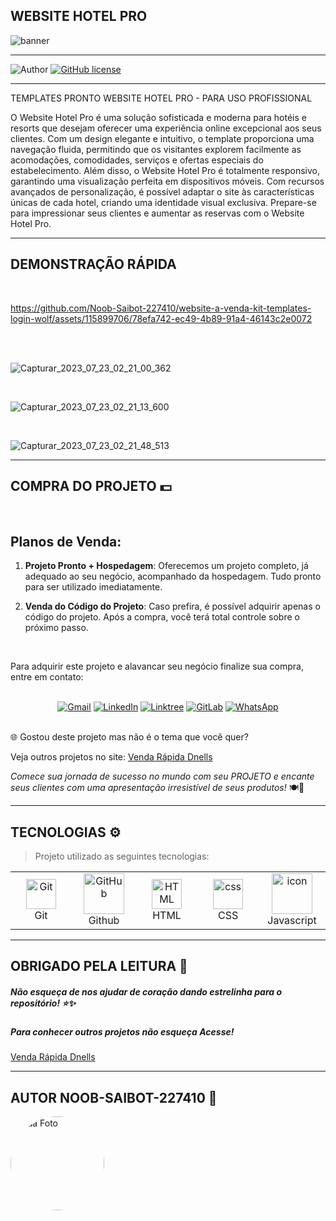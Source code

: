 ## **WEBSITE HOTEL PRO**

![banner](https://github.com/Noob-Saibot-227410/website-a-venda-kit-templates-login-wolf/assets/115899706/16d986ea-09a7-4b95-b161-2017928485e9)


<hr>

![Author](https://img.shields.io/badge/author-%40NOOB_SAIBOT_22742410-blue.svg)
[![GitHub license](https://img.shields.io/github/license/nauvalazhar/my-login.svg)](https://github.com/nauvalazhar/my-login/blob/master/LICENSE)


<hr>

TEMPLATES PRONTO WEBSITE HOTEL PRO - PARA USO PROFISSIONAL

O Website Hotel Pro é uma solução sofisticada e moderna para hotéis e resorts que desejam oferecer uma experiência online excepcional aos seus clientes. Com um design elegante e intuitivo, o template proporciona uma navegação fluida, permitindo que os visitantes explorem facilmente as acomodações, comodidades, serviços e ofertas especiais do estabelecimento. Além disso, o Website Hotel Pro é totalmente responsivo, garantindo uma visualização perfeita em dispositivos móveis. Com recursos avançados de personalização, é possível adaptar o site às características únicas de cada hotel, criando uma identidade visual exclusiva. Prepare-se para impressionar seus clientes e aumentar as reservas com o Website Hotel Pro.

<hr>

## **DEMONSTRAÇÃO RÁPIDA**

<br>

https://github.com/Noob-Saibot-227410/website-a-venda-kit-templates-login-wolf/assets/115899706/78efa742-ec49-4b89-91a4-46143c2e0072

<br>

<br>

![Capturar_2023_07_23_02_21_00_362](https://github.com/Noob-Saibot-227410/website-a-venda-kit-templates-login-wolf/assets/115899706/d7ea039a-0058-4152-bdcb-34a2ae0dfe88)

<br>

![Capturar_2023_07_23_02_21_13_600](https://github.com/Noob-Saibot-227410/website-a-venda-kit-templates-login-wolf/assets/115899706/3c37640d-48f9-4e32-bf69-79895e042e94)

<br>

![Capturar_2023_07_23_02_21_48_513](https://github.com/Noob-Saibot-227410/website-a-venda-kit-templates-login-wolf/assets/115899706/884c743c-b35b-4629-a315-e62f4c62a7b1)

<hr>

## COMPRA DO PROJETO 💵

<br>

## Planos de Venda:

1. **Projeto Pronto + Hospedagem**: Oferecemos um projeto completo, já adequado ao seu negócio, acompanhado da hospedagem. Tudo pronto para ser utilizado imediatamente.

2. **Venda do Código do Projeto**: Caso prefira, é possível adquirir apenas o código do projeto. Após a compra, você terá total controle sobre o próximo passo.

<br>

Para adquirir este projeto e alavancar seu negócio finalize sua compra, entre em contato: 

<br>

<div align="center">
  <a href="mailto:devops.davi@gmail.com" target="_blank"><img src="https://img.shields.io/badge/-Gmail-%23333?style=for-the-badge&logo=gmail&logoColor=white" alt="Gmail"></a>
  <a href="https://www.linkedin.com/in/davi-santos-cardoso-da-silva-b4678524a/" target="_blank"><img src="https://img.shields.io/badge/-LinkedIn-%230077B5?style=for-the-badge&logo=linkedin&logoColor=white" alt="LinkedIn"></a>
  <a href="https://linktr.ee/devops_davi" target="_blank"><img src="https://img.shields.io/badge/-Linktree-%23FF5722?style=for-the-badge" alt="Linktree"></a>
  <a href="https://gitlab.com/Noob-Saibot-227410" target="_blank"><img src="https://img.shields.io/badge/-GitLab-%23FCA121?style=for-the-badge&logo=gitlab&logoColor=white" alt="GitLab"></a>
  <a href="https://wa.me/5511976161682?text=Olá,%20estou%20entrando%20em%20contato%20através%20do%20GitHub." target="_blank"><img src="https://img.shields.io/badge/-WhatsApp-%232CA5E0?style=for-the-badge&logo=whatsapp&logoColor=white" alt="WhatsApp"></a>
</div>


<br>

🌐 Gostou deste projeto mas não é o tema que você quer?

<p> Veja outros projetos no site: <a href = https://venda-rapida-dnells.web.app/ target="_blank"> Venda Rápida Dnells</a> <p>

*Comece sua jornada de sucesso no mundo com seu PROJETO e encante seus clientes com uma apresentação irresistível de seus produtos!* 🍽️🎉

<hr>

## TECNOLOGIAS ⚙️

> Projeto utilizado as seguintes tecnologias:

<table>
  <tr>
  <td align="center" width="96">
        <img src="https://user-images.githubusercontent.com/25181517/192108372-f71d70ac-7ae6-4c0d-8395-51d8870c2ef0.png" width="48" height="48" alt="Git" />
      <br>Git
    </td>
    <td align="center" width="96">
        <img src="https://techstack-generator.vercel.app/github-icon.svg" width="65" height="65" alt="GitHub" />
      <br>Github
    </td>
      <td align="center"  width="96">
        <img src="https://skillicons.dev/icons?i=html" width="48" height="48" alt="HTML" />
      <br>HTML
    </td>
    <td align="center" width="96">
        <img src="https://skillicons.dev/icons?i=css" width="48" height="48" alt="css" />
      <br>CSS
    </td>
    <td align="center" width="96">
        <img src="https://techstack-generator.vercel.app/js-icon.svg" alt="icon" width="65" height="65" />
      <br>Javascript
    </td>
  </tr>
 <tr>
 </tr>
</table>
 
 <hr>

## OBRIGADO PELA LEITURA 📒

##### Não esqueça de nos ajudar de coração dando estrelinha para o repositório! ⭐✨

##### Para conhecer outros projetos não esqueça Acesse!

<a href = https://venda-rapida-dnells.web.app/ target="_blank"> Venda Rápida Dnells</a>

<hr>

## AUTOR NOOB-SAIBOT-227410 📒

<div style="width: 150px; height: 150px; border-radius: 50%; overflow: hidden;">
  <img src="https://github.com/Noob-Saibot-227410/ProgDev/assets/115899706/79d2c073-9f0d-470e-bfa5-0b0642c1ef9a.png" alt="Sua Foto" style="width: 100%; height: 100%; object-fit: cover;">
</div>
